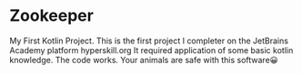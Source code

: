 # Zookeeper
My First Kotlin Project.
This is the first project I completer on the JetBrains Academy platform hyperskill.org
It required application of some basic kotlin knowledge.
The code works. Your animals are safe with this software😀
